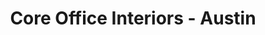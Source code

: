---
title: "Core Office Interiors - Austin"
url: /austin/core-office-interiors-austin/
shop: furniture
---